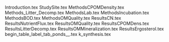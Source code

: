 Introduction.tex
StudySite.tex
MethodsCPOMDensity.tex
Methods_Litter_Decomp.tex
MethodsLab.tex
MethodsIncubation.tex
MethodsBOD.tex
MethodsOMQuality.tex
ResultsCN.tex
ResultsNutrientFlux.tex
ResultsOMQuality.tex
ResultsCPOMDens.tex
ResultsLitterDecomp.tex
ResultsOMMineralization.tex
ResultsErgosterol.tex
begin_table_label_tab_ponds__.tex
k_synthesis.tex